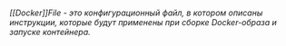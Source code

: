 ###### [[Docker]]File - _это_ конфигурационный файл, в котором описаны инструкции, которые будут применены при сборке Docker-образа и запуске контейнера.
